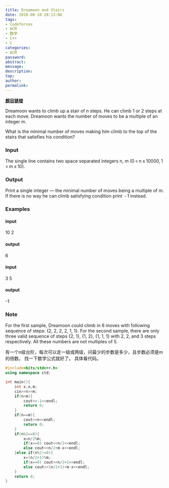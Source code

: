 ```yaml
---
title: Dreamoon and Stairs
date: 2018-08-10 20:13:08
tags:
- Codeforces
- ACM
- 数学
- C++
- C
categories:
- ACM
password:
abstract:
message:
description:
top:
author:
permalink:
---
```


**[题目链接](https://codeforces.com/contest/476/problem/a)**

Dreamoon wants to climb up a stair of n steps. He can climb 1 or 2 steps at each move. Dreamoon wants the number of moves to be a multiple of an integer m.

What is the minimal number of moves making him climb to the top of the stairs that satisfies his condition?

### Input
The single line contains two space separated integers n, m (0 < n ≤ 10000, 1 < m ≤ 10).

### Output
Print a single integer — the minimal number of moves being a multiple of m. If there is no way he can climb satisfying condition print  - 1 instead.

### Examples
#### input
10 2
#### output
6
#### input
3 5
#### output
-1
### Note
For the first sample, Dreamoon could climb in 6 moves with following sequence of steps: {2, 2, 2, 2, 1, 1}.
For the second sample, there are only three valid sequence of steps {2, 1}, {1, 2}, {1, 1, 1} with 2, 2, and 3 steps respectively. All these numbers are not multiples of 5.

有一个n级台阶，每次可以走一级或两级，问最少的步数是多少，且步数必须是m的倍数。
找一下数学公式就好了。
具体看代码。
```cpp
#include<bits/stdc++.h>
using namespace std;

int main(){
    int x,n,m;
    cin>>n>>m;
    if(n<m){
        cout<<-1<<endl;
        return 0;
    }
    if(n==m){
        cout<<n<<endl;
        return 0;
    }
    if(n%2==0){
        x=n/2%m;
        if(x==0) cout<<n/2<<endl;
        else cout<<n/2+m-x<<endl;
    }else if(n%2!=0){
        x=(n/2+1)%m;
        if(x==0) cout<<n/2+1<<endl;
        else cout<<(n/2+1)+m-x<<endl;
    }
	return 0;
}

```
